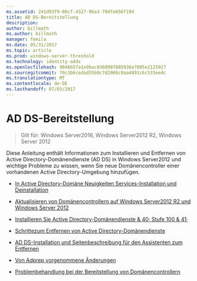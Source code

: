```yaml
---
ms.assetid: 241d93f9-06cf-4327-96a3-70dfe656f19d
title: AD DS-Bereitstellung
description: 
author: billmath
ms.author: billmath
manager: femila
ms.date: 05/31/2017
ms.topic: article
ms.prod: windows-server-threshold
ms.technology: identity-adds
ms.openlocfilehash: 90d6657a1e9bac0360907885936e7805e2125927
ms.sourcegitcommit: 70c1b6cedad55b9c7d2068c9aa4891c6c533ee4c
ms.translationtype: MT
ms.contentlocale: de-DE
ms.lasthandoff: 07/03/2017
---
```

# <a name="ad-ds-deployment"></a>AD DS-Bereitstellung

>Gilt für: Windows Server2016, Windows Server2012 R2, Windows Server 2012

Diese Anleitung enthält Informationen zum Installieren und Entfernen von Active Directory-Domänendienste (AD DS) in Windows Server2012 und wichtige Probleme zu wissen, wenn Sie neue Domänencontroller einer vorhandenen Active Directory-Umgebung hinzufügen.  
  
-   [In Active Directory-Domäne Neuigkeiten Services-Installation und Deinstallation](../../ad-ds/deploy/What-s-New-in-Active-Directory-Domain-Services-Installation-and-Removal.md)  
  
-   [Aktualisieren von Domänencontrollern auf Windows Server2012 R2 und Windows Server 2012](../../ad-ds/deploy/Upgrade-Domain-Controllers-to-Windows-Server-2012-R2-and-Windows-Server-2012.md)  
  
-   [Installieren Sie Active Directory-Domänendienste & 40; Stufe 100 & 41;](../../ad-ds/deploy/Install-Active-Directory-Domain-Services--Level-100-.md)  
  
-   [Schrittezum Entfernen von Active Directory-Domänendienste](assetId:///99b97af0-aa7e-41ed-8c81-4eee6c03eb4c)  
  
-   [AD DS-Installation und Seitenbeschreibung für den Assistenten zum Entfernen](../../ad-ds/deploy/AD-DS-Installation-and-Removal-Wizard-Page-Descriptions.md)  
  
-   [Von Adprep vorgenommene Änderungen](../../ad-ds/deploy/adprep/Changes-Made-by-Adprep.md)  
  
-   [Problembehandlung bei der Bereitstellung von Domänencontrollern](../../ad-ds/deploy/Troubleshooting-Domain-Controller-Deployment.md)  
  


